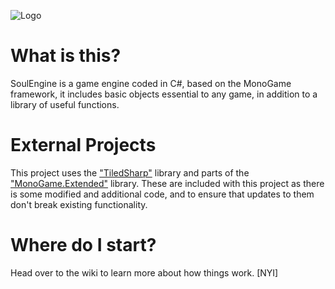 ![Logo](SoulEngine.ico)

# What is this?

SoulEngine is a game engine coded in C#, based on the MonoGame framework, it includes basic objects essential to any game, in addition to a library of useful functions.

# External Projects

This project uses the ["TiledSharp"](https://github.com/marshallward/TiledSharp) library and parts of the ["MonoGame.Extended"](https://github.com/craftworkgames/MonoGame.Extended) library. These are included with this project as there is some modified and additional code, and to ensure that updates to them don't break existing functionality.

# Where do I start?

Head over to the wiki to learn more about how things work. [NYI]
